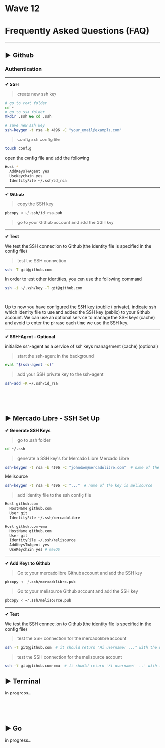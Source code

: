 # Wave 12

# Frequently Asked Questions (FAQ)

---

## ▶ Github
### Authentication

---

**✔ SSH**
> create new ssh key

```bash
# go to root folder
cd ~
# go to ssh folder
mkdir .ssh && cd .ssh

# save new ssh key
ssh-keygen -t rsa -b 4096 -C "your_email@example.com"
```

> config ssh config file
```bash
touch config
```
open the config file and add the following
```bash
Host *
  AddKeysToAgent yes
  UseKeychain yes
  IdentityFile ~/.ssh/id_rsa
```

---

**✔ Github**
> copy the SSH key
```bash
pbcopy < ~/.ssh/id_rsa.pub
```

> go to your Github account and add the SSH key

---

**✔ Test**

We test the SSH connection to Github (the identity file is specified in the config file)

> test the SSH connection
```bash
ssh -T git@github.com
```

In order to test other identities, you can use the following command
```bash
ssh -i ~/.ssh/key -T git@github.com
```

<br>

Up to now you have configured the SSH key (public / private), indicate ssh which identity file to use and added the SSH key (public) to your Github account.
We can use an optional service to manage the SSH keys (cache) and avoid to enter the phrase each time we use the SSH key.

---

**✔ SSH-Agent - Optional**

initialize ssh-agent as a service of ssh keys management (cache) (optional)

> start the ssh-agent in the background
```bash
eval "$(ssh-agent -s)"
```

> add your SSH private key to the ssh-agent
```bash
ssh-add -K ~/.ssh/id_rsa
```

<br>
<br>
<br>

## ▶ Mercado Libre - SSH Set Up
**✔ Generate SSH Keys**
> go to .ssh folder
```bash
cd ~/.ssh
```

> generate a SSH key's for Mercado Libre
Mercado Libre
```bash
ssh-keygen -t rsa -b 4096 -C "johndoe@mercadolibre.com"  # name of the key is mercadolibre
```

Melisource
```bash
ssh-keygen -t rsa -b 4096 -C "..."  # name of the key is melisource
```

> add identity file to the ssh config file
```bash
Host github.com
  HostName github.com
  User git
  IdentityFile ~/.ssh/mercadolibre

Host github.com-emu
  HostName github.com
  User git
  IdentityFile ~/.ssh/melisource
  AddKeysToAgent yes
  UseKeychain yes # macOS
```

---

**✔ Add Keys to Github**
> Go to your mercadolibre Github account and add the SSH key
```bash
pbcopy < ~/.ssh/mercadolibre.pub
```

> Go to your melisource Github account and add the SSH key
```bash
pbcopy < ~/.ssh/melisource.pub
```

---

**✔ Test**

We test the SSH connection to Github (the identity file is specified in the config file)

> test the SSH connection for the mercadolibre account
```bash
ssh -T git@github.com  # it should return "Hi username! ..." with the username of the mercadolibre account
```

> test the SSH connection for the melisource account
```bash 
ssh -T git@github.com-emu  # it should return "Hi username! ..." with the username of the melisource account
```

## ▶ Terminal
in progress...

<br>
<br>
<br>

## ▶ Go
in progress...